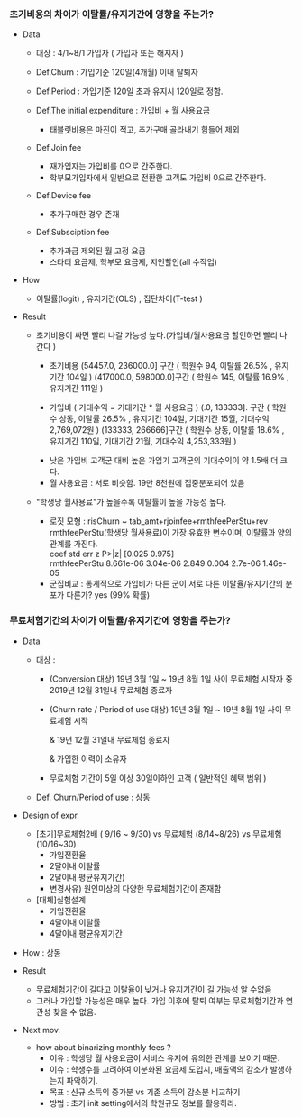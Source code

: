 ### 초기비용의 차이가 이탈률/유지기간에 영향을 주는가?

- Data
    
    - 대상 : 4/1~8/1 가입자 ( 가입자 또는 해지자 )
    
    - Def.Churn : 가입기준 120일(4개월) 이내 탈퇴자 
    
    - Def.Period : 가입기준 120일 초과 유지시 120일로 정함.
    
    - Def.The initial expenditure  : 가입비 + 월 사용요금     
        - 태블릿비용은 마진이 적고, 추가구매 골라내기 힘들어 제외
    
    - Def.Join fee      
        - 재가입자는 가입비를 0으로 간주한다.
        - 학부모가입자에서 일반으로 전환한 고객도 가입비 0으로 간주한다.  
    - Def.Device fee   
        - 추가구매한 경우 존재    
    - Def.Subsciption fee
        - 추가과금 제외된 월 고정 요금
        - 스타터 요금제, 학부모 요금제, 지인할인(all 수작업)    
        
    
- How

    - 이탈률(logit) , 유지기간(OLS) , 집단차이(T-test )

- Result
    
    - 초기비용이 싸면 빨리 나갈 가능성 높다.(가입비/월사용요금 할인하면 빨리 나간다 )
    
        - 초기비용 
        (54457.0, 236000.0] 구간 ( 학원수 94,  이탈률 26.5% , 유지기간 104일 )
        (417000.0, 598000.0]구간 ( 학원수 145, 이탈률 16.9% , 유지기간 111일 ) 

        - 가입비 ( 기대수익 = 기대기간 * 월 사용요금 )
        (.0, 133333].   구간  ( 학원수 상동, 이탈률 26.5% , 유지기간 104일, 기대기간 15월, 기대수익 2,769,072원  )
        (133333, 266666]구간  ( 학원수 상동, 이탈률 18.6% , 유지기간 110일, 기대기간 21월, 기대수익 4,253,333원 ) 
        * 낮은 가입비 고객군 대비 높은 가입기 고객군의 기대수익이 약 1.5배 더 크다.
        
        - 월 사용요금 : 서로 비슷함. 19만 8천원에 집중분포되어 있음
        
    
    - "학생당 월사용료"가 높을수록 이탈률이 높을 가능성 높다.
        - 로짓 모형 : risChurn ~ tab_amt+rjoinfee+rmthfeePerStu+rev <br/>
        rmthfeePerStu(학생당 월사용료)이 가장 유효한 변수이며, 이턀률과 양의 관계를 가진다. <br>
                        coef	    std err	      z	    P>|z|	[0.025	0.975]  <br>
        rmthfeePerStu	8.661e-06	3.04e-06	2.849	0.004	2.7e-06	1.46e-05 <br>
        - 군집비교 : 통계적으로 가입비가 다른 군이 서로 다른 이탈율/유지기간의 분포가 다른가? yes (99% 확률)



### 무료체험기간의 차이가 이탈률/유지기간에 영향을 주는가?

- Data

  - 대상 : 

    - (Conversion 대상)
      19년 3월 1일 ~ 19년 8월 1일 사이 무료체험 시작자 중 2019년 12월 31일내 무료체험 종료자

    - (Churn rate / Period of use 대상)
      19년 3월 1일 ~ 19년 8월 1일 사이 무료체험 시작 

      & 19년 12월 31일내 무료체험 종료자

      & 가입한 이력이 소유자

    - 무료체험 기간이 5일 이상 30일이하인 고객 ( 일반적인 혜택 범위 )

  - Def. Churn/Period of use : 상동

    

- Design of expr.

  - [초기]무료체험2배 ( 9/16 ~ 9/30) vs 무료체험 (8/14~8/26) vs 무료체험(10/16~30) 
    - 가입전환율
    - 2달이내 이탈률 
    - 2달이내 평균유지기간)
    - 변경사유) 원인미상의 다양한 무료체험기간이 존재함
  - [대체]실험설계
    - 가입전환율
    - 4달이내 이탈률
    - 4달이내 평균유지기간

- How : 상동
- Result 
  - 무료체험기간이 길다고 이탈율이 낮거나 유지기간이 길 가능성 알 수없음
  - 그러나 가입할 가능성은 매우 높다. 가입 이후에 탈퇴 여부는 무료체험기간과 연관성 찾을 수 없음.

- Next mov.
    - how about binarizing monthly fees ?
        - 이유 : 학생당 월 사용요금이 서비스 유지에 유의한 관계를 보이기 때문.
        - 이슈 : 학생수를 고려하여 이분화된 요금제 도입시, 매출액의 감소가 발생하는지 파악하기.
        - 목표 : 신규 소득의 증가분 vs 기존 소득의 감소분 비교하기
        - 방법 : 초기 init setting에서의 학원규모 정보를 활용하라.
    
    
